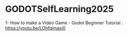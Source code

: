 # GODOTSelfLearning2025

1- How to make a Video Game - Godot Beginner Tutorial : https://youtu.be/LOhfqjmasi0
